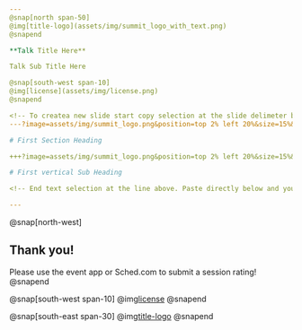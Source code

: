 ```yaml
---
@snap[north span-50]
@img[title-logo](assets/img/summit_logo_with_text.png)
@snapend

**Talk Title Here**

Talk Sub Title Here

@snap[south-west span-10]
@img[license](assets/img/license.png)
@snapend

<!-- To createa new slide start copy selection at the slide delimeter below -->
---?image=assets/img/summit_logo.png&position=top 2% left 20%&size=15%&opacity=20

# First Section Heading

+++?image=assets/img/summit_logo.png&position=top 2% left 20%&size=15%&opacity=20

# First vertical Sub Heading

<!-- End text selection at the line above. Paste directly below and you have a new slide -->

---
```


@snap[north-west]
## **Thank you!**

Please use the event app or Sched.com to submit a session rating!
@snapend

@snap[south-west span-10]
@img[license](assets/img/license.png)
@snapend

@snap[south-east span-30]
@img[title-logo](assets/img/summit_logo_with_text.png)
@snapend